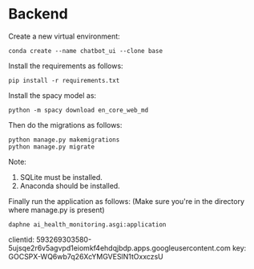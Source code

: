 # Backend

Create a new virtual environment:

```
conda create --name chatbot_ui --clone base
```

Install the requirements as follows: 
```
pip install -r requirements.txt
```
Install the spacy model as: 
```
python -m spacy download en_core_web_md
```
Then do the migrations as follows:

 ```
 python manage.py makemigrations
 python manage.py migrate
 ```

 Note: 
 1) SQLite must be installed.
 2) Anaconda should be installed.

Finally run the application as follows:
 (Make sure you're in the directory where manage.py is present)

```
daphne ai_health_monitoring.asgi:application
```


clientid: 593269303580-5ujsqe2r6v5agvpd1eiomkf4ehdqjbdp.apps.googleusercontent.com
key: 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


